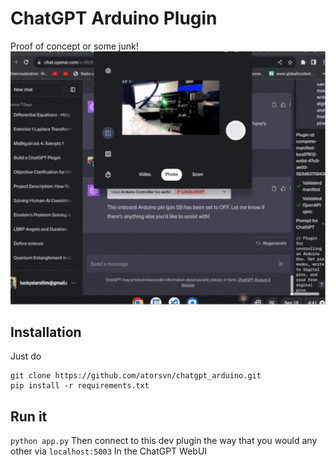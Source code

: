 # ChatGPT Arduino Plugin
Proof of concept or some junk!
![Arduino Image](https://raw.githubusercontent.com/atorsvn/chatgpt_arduino/main/ezgif.com-optimize%20(2).gif)


## Installation
Just do
```
git clone https://github.com/atorsvn/chatgpt_arduino.git
pip install -r requirements.txt
```

## Run it
```python app.py```
Then connect to this dev plugin the way that you would any other via
```localhost:5003``` 
In the ChatGPT WebUI
